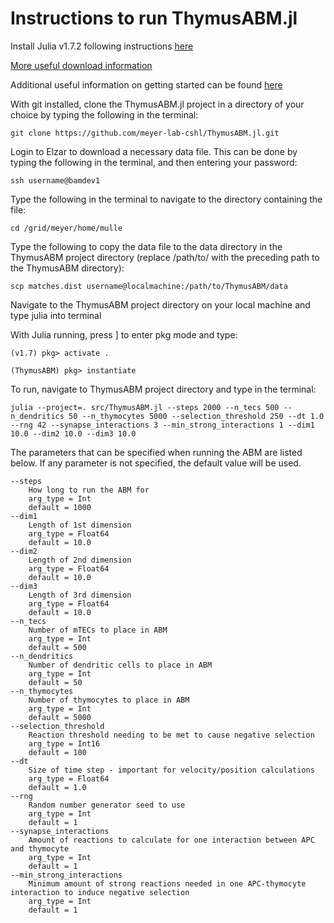 # Instructions to run ThymusABM.jl

Install Julia v1.7.2 following instructions [here](https://julialang.org/downloads/platform/)

[More useful download information](https://julialang.org/downloads/)

Additional useful information on getting started can be found [here](https://docs.julialang.org/en/v1/manual/getting-started/)

With git installed, clone the ThymusABM.jl project in a directory of your choice by typing the following in the terminal:

```
git clone https://github.com/meyer-lab-cshl/ThymusABM.jl.git
```

Login to Elzar to download a necessary data file. This can be done by typing the following in the terminal, and then entering your password:

```
ssh username@bamdev1
```

Type the following in the terminal to navigate to the directory containing the file:

```
cd /grid/meyer/home/mulle
```

Type the following to copy the data file to the data directory in the ThymusABM project directory (replace /path/to/ with the preceding path to the ThymusABM directory):

```
scp matches.dist username@localmachine:/path/to/ThymusABM/data
```

Navigate to the ThymusABM project directory on your local machine and type julia into terminal

With Julia running, press ] to enter pkg mode and type:

```
(v1.7) pkg> activate .

(ThymusABM) pkg> instantiate
```

To run, navigate to ThymusABM project directory and type in the terminal: 

```
julia --project=. src/ThymusABM.jl --steps 2000 --n_tecs 500 --n_dendritics 50 --n_thymocytes 5000 --selection_threshold 250 --dt 1.0 --rng 42 --synapse_interactions 3 --min_strong_interactions 1 --dim1 10.0 --dim2 10.0 --dim3 10.0
```

The parameters that can be specified when running the ABM are listed below. If any parameter is not specified, the default value will be used.

```
--steps
    How long to run the ABM for
    arg_type = Int
    default = 1000
--dim1
    Length of 1st dimension
    arg_type = Float64
    default = 10.0
--dim2
    Length of 2nd dimension
    arg_type = Float64
    default = 10.0
--dim3
    Length of 3rd dimension
    arg_type = Float64
    default = 10.0
--n_tecs
    Number of mTECs to place in ABM
    arg_type = Int
    default = 500
--n_dendritics
    Number of dendritic cells to place in ABM
    arg_type = Int
    default = 50
--n_thymocytes
    Number of thymocytes to place in ABM
    arg_type = Int
    default = 5000
--selection_threshold
    Reaction threshold needing to be met to cause negative selection
    arg_type = Int16
    default = 100
--dt
    Size of time step - important for velocity/position calculations
    arg_type = Float64
    default = 1.0
--rng
    Random number generator seed to use
    arg_type = Int
    default = 1
--synapse_interactions
    Amount of reactions to calculate for one interaction between APC and thymocyte
    arg_type = Int
    default = 1
--min_strong_interactions
    Minimum amount of strong reactions needed in one APC-thymocyte interaction to induce negative selection
    arg_type = Int
    default = 1
```
